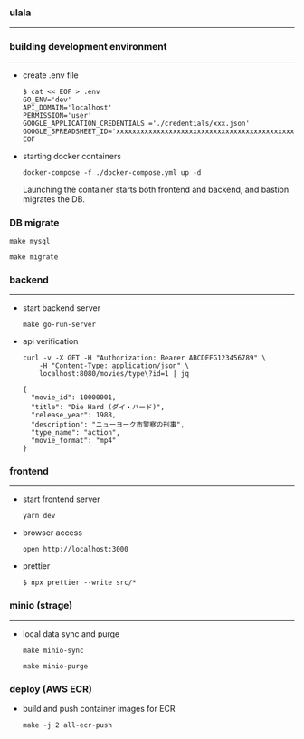 ### ulala
---

### building development environment
---
* create .env file
  ```
  $ cat << EOF > .env
  GO_ENV='dev'
  API_DOMAIN='localhost'
  PERMISSION='user'
  GOOGLE_APPLICATION_CREDENTIALS ='./credentials/xxx.json'
  GOOGLE_SPREADSHEET_ID='xxxxxxxxxxxxxxxxxxxxxxxxxxxxxxxxxxxxxxxxxxxx'
  EOF
  ```

* starting docker containers
  ```
  docker-compose -f ./docker-compose.yml up -d
  ```
  Launching the container starts both frontend and backend, and bastion migrates the DB.

### DB migrate
  ```
  make mysql
  ```
  ```
  make migrate
  ```


### backend
---
* start backend server
  ```
  make go-run-server
  ```

* api verification
  ```
  curl -v -X GET -H "Authorization: Bearer ABCDEFG123456789" \
      -H "Content-Type: application/json" \
      localhost:8080/movies/type\?id=1 | jq
  ```
  ```
  {
    "movie_id": 10000001,
    "title": "Die Hard (ダイ・ハード)",
    "release_year": 1988,
    "description": "ニューヨーク市警察の刑事",
    "type_name": "action",
    "movie_format": "mp4"
  }
  ```



### frontend
---
* start frontend server
  ```
  yarn dev
  ```

* browser access
  ```
  open http://localhost:3000
  ```

* prettier
  ```
  $ npx prettier --write src/*
  ```

### minio (strage)
---
* local data sync and purge
  ```
  make minio-sync
  ```
  ```
  make minio-purge
  ```

### deploy (AWS ECR)
* build and push container images for ECR
  ```
  make -j 2 all-ecr-push
  ```